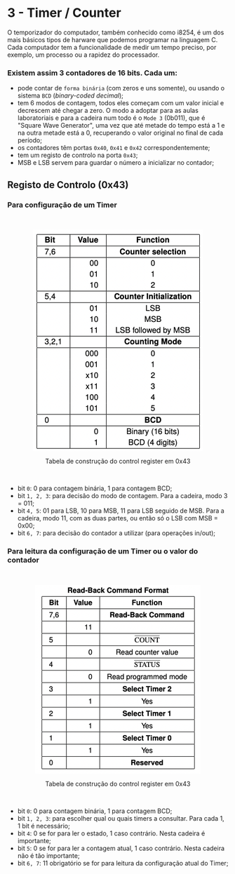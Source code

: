 # 3 - Timer / Counter

O temporizador do computador, também conhecido como i8254, é um dos mais básicos tipos de harware que podemos programar na linguagem C. <br>
Cada computador tem a funcionalidade de medir um tempo preciso, por exemplo, um processo ou a rapidez do processador. <br>

### Existem assim 3 contadores de 16 bits. Cada um:

- pode contar de `forma binária` (com zeros e uns somente), ou usando o sistema `BCD` (*binary-coded decimal*);
- tem 6 modos de contagem, todos eles começam com um valor inicial e decrescem até chegar a zero. O modo a adoptar para as aulas laboratoriais e para a cadeira num todo é o `Mode 3` (0b011), que é "Square Wave Generator", uma vez que até metade do tempo está a 1 e na outra metade está a 0, recuperando o valor original no final de cada período;
- os contadores têm portas `0x40`, `0x41` e `0x42` correspondentemente;
- tem um registo de controlo na porta `0x43`;
- MSB e LSB servem para guardar o número a inicializar no contador;

## Registo de Controlo (0x43)

### Para configuração de um Timer

<br>
<p align = "center" >
<img    align = "center"
        src = "..//Images//ControlWord.png"
        alt = "control word"
        title = "control word"
/> </p>
<p align = "center">Tabela de construção do control register em 0x43</p>
<br>

- bit `0`: 0 para contagem binária, 1 para contagem BCD;
- bit `1, 2, 3`: para decisão do modo de contagem. Para a cadeira, modo 3 = 011;
- bit `4, 5`: 01 para LSB, 10 para MSB, 11 para LSB seguido de MSB. Para a cadeira, modo 11, com as duas partes, ou então só o LSB com MSB = 0x00;
- bit `6, 7`: para decisão do contador a utilizar (para operações in/out);

### Para leitura da configuração de um Timer ou o valor do contador

<br>
<p align = "center" >
<img    align = "center"
        src = "..//Images//ControlWord2.png"
        alt = "control word"
        title = "control word"
/> </p>
<p align = "center">Tabela de construção do control register em 0x43</p>
<br>

- bit `0`: 0 para contagem binária, 1 para contagem BCD;
- bit `1, 2, 3`: para escolher qual ou quais timers a consultar. Para cada 1, 1 bit é necessário;
- bit `4`: 0 se for para ler o estado, 1 caso contrário. Nesta cadeira é importante;
- bit `5`: 0 se for para ler a contagem atual, 1 caso contrário. Nesta cadeira não é tão importante;
- bit `6, 7`: 11 obrigatório se for para leitura da configuração atual do Timer;

